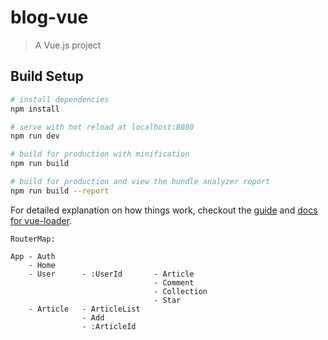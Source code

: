 # blog-vue

> A Vue.js project

## Build Setup

``` bash
# install dependencies
npm install

# serve with hot reload at localhost:8080
npm run dev

# build for production with minification
npm run build

# build for production and view the bundle analyzer report
npm run build --report
```

For detailed explanation on how things work, checkout the [guide](http://vuejs-templates.github.io/webpack/) and [docs for vue-loader](http://vuejs.github.io/vue-loader).

```
RouterMap:

App - Auth
    - Home
    - User      - :UserId       - Article
                                - Comment
                                - Collection
                                - Star
    - Article   - ArticleList
                - Add
                - :ArticleId
```